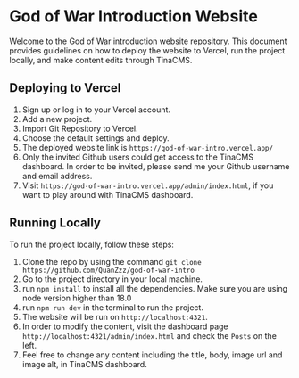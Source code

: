 # God of War Introduction Website

Welcome to the God of War introduction website repository. This document provides guidelines on how to deploy the website to Vercel, run the project locally, and make content edits through TinaCMS.

## Deploying to Vercel

1. Sign up or log in to your Vercel account.
2. Add a new project.
3. Import Git Repository to Vercel.
4. Choose the default settings and deploy.
5. The deployed website link is `https://god-of-war-intro.vercel.app/`
6. Only the invited Github users could get access to the TinaCMS dashboard. In order to be invited, please send me your Github username and email address.
7. Visit `https://god-of-war-intro.vercel.app/admin/index.html`, if you want to play around with TinaCMS dashboard.

## Running Locally

To run the project locally, follow these steps:

1. Clone the repo by using the command `git clone https://github.com/QuanZzz/god-of-war-intro`
2. Go to the project directory in your local machine.
3. run `npm install` to install all the dependencies. Make sure you are using node version higher than 18.0
4. run `npm run dev` in the terminal to run the project.
5. The website will be run on `http://localhost:4321`.
6. In order to modify the content, visit the dashboard page `http://localhost:4321/admin/index.html` and check the `Posts` on the left.
7. Feel free to change any content including the title, body, image url and image alt, in TinaCMS dashboard.
